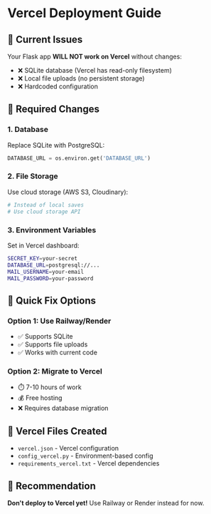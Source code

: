 # Vercel Deployment Guide

## 🚨 Current Issues

Your Flask app **WILL NOT work on Vercel** without changes:

- ❌ SQLite database (Vercel has read-only filesystem)
- ❌ Local file uploads (no persistent storage)
- ❌ Hardcoded configuration

## 🔧 Required Changes

### 1. Database
Replace SQLite with PostgreSQL:
```python
DATABASE_URL = os.environ.get('DATABASE_URL')
```

### 2. File Storage
Use cloud storage (AWS S3, Cloudinary):
```python
# Instead of local saves
# Use cloud storage API
```

### 3. Environment Variables
Set in Vercel dashboard:
```bash
SECRET_KEY=your-secret
DATABASE_URL=postgresql://...
MAIL_USERNAME=your-email
MAIL_PASSWORD=your-password
```

## 🚀 Quick Fix Options

### Option 1: Use Railway/Render
- ✅ Supports SQLite
- ✅ Supports file uploads
- ✅ Works with current code

### Option 2: Migrate to Vercel
- ⏱️ 7-10 hours of work
- 💰 Free hosting
- ❌ Requires database migration

## 📁 Vercel Files Created

- `vercel.json` - Vercel configuration
- `config_vercel.py` - Environment-based config
- `requirements_vercel.txt` - Vercel dependencies

## 🎯 Recommendation

**Don't deploy to Vercel yet!** Use Railway or Render instead for now.
